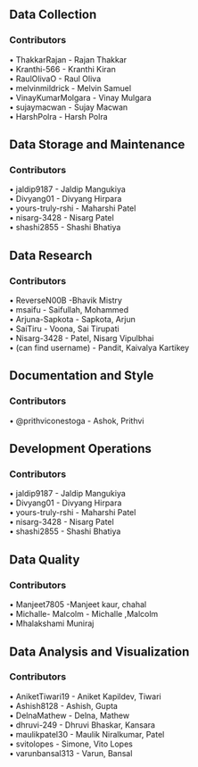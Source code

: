 
## Data Collection
### Contributors
•	ThakkarRajan - Rajan Thakkar\
• Kranthi-566 - Kranthi Kiran\
• RaulOlivaO - Raul Oliva\
• melvinmildrick - Melvin Samuel\
• VinayKumarMolgara - Vinay Mulgara\
• sujaymacwan - Sujay Macwan\
• HarshPolra - Harsh Polra

## Data Storage and Maintenance
### Contributors
•	jaldip9187 - Jaldip Mangukiya\
•	Divyang01 - Divyang Hirpara\
•	yours-truly-rshi - Maharshi Patel\
•	nisarg-3428 - Nisarg Patel\
•	shashi2855 - Shashi Bhatiya

## Data Research
### Contributors
• ReverseN00B -Bhavik Mistry\
• msaifu - Saifullah, Mohammed\
• Arjuna-Sapkota - Sapkota, Arjun\
• SaiTiru - Voona, Sai Tirupati\
• Nisarg-3428 - Patel, Nisarg Vipulbhai\
• (can find username) - Pandit, Kaivalya Kartikey

## Documentation and Style
### Contributors
•	@prithviconestoga - Ashok, Prithvi

## Development Operations
### Contributors
•	jaldip9187 - Jaldip Mangukiya\
•	Divyang01 - Divyang Hirpara\
•	yours-truly-rshi - Maharshi Patel\
•	nisarg-3428 - Nisarg Patel\
•	shashi2855 - Shashi Bhatiya

## Data Quality
### Contributors
•	Manjeet7805 -Manjeet kaur, chahal\
•	Michalle- Malcolm - Michalle ,Malcolm\
•	Mhalakshami Muniraj

## Data Analysis and Visualization
### Contributors
•	AniketTiwari19 - Aniket Kapildev, Tiwari\
•	Ashish8128 - Ashish, Gupta\
•	DelnaMathew - Delna, Mathew\
•	dhruvi-249 - Dhruvi Bhaskar, Kansara\
•	maulikpatel30 - Maulik Niralkumar, Patel\
•	svitolopes - Simone, Vito Lopes\
•	varunbansal313 - Varun, Bansal
